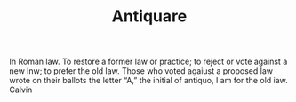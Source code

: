 ---
title: Antiquare
permalink: "/definitions/antiquare.html"
body: In Roman law. To restore a former law or practice; to reject or vote against
  a new lnw; to prefer the old law. Those who voted agaiust a proposed law wrote on
  their ballots the letter “A,” the initial of antiquo, I am for the old iaw. Calvin
published_at: '2018-07-07'
layout: post
---